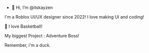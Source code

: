 - 👋 Hi, I’m @itskayzen

I'm a Roblox UI/UX designer since 2022!
I love making UI and coding!

🏀 I love Basketball!

My biggest Project : Adventure Boss!

Remember, i'm a duck.
<!---
KayzenDevFR/KayzenDevFR is a ✨ special ✨ repository because its `README.md` (this file) appears on your GitHub profile.
You can click the Preview link to take a look at your changes.
--->
